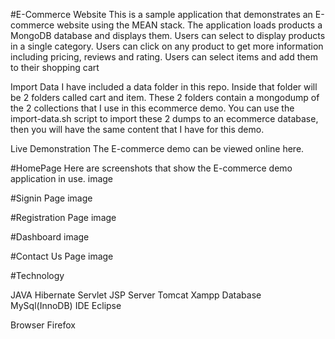 #E-Commerce Website This is a sample application that demonstrates an E-commerce website using the MEAN stack. The application loads products a MongoDB database and displays them. Users can select to display products in a single category. Users can click on any product to get more information including pricing, reviews and rating. Users can select items and add them to their shopping cart

Import Data I have included a data folder in this repo. Inside that folder will be 2 folders called cart and item. These 2 folders contain a mongodump of the 2 collections that I use in this ecommerce demo. You can use the import-data.sh script to import these 2 dumps to an ecommerce database, then you will have the same content that I have for this demo.

Live Demonstration The E-commerce demo can be viewed online here.

#HomePage Here are screenshots that show the E-commerce demo application in use. image

#Signin Page image

#Registration Page image

#Dashboard image

#Contact Us Page image

#Technology

JAVA
Hibernate
Servlet
JSP
Server
Tomcat
Xampp
Database
MySql(InnoDB)
IDE
Eclipse

Browser
Firefox
